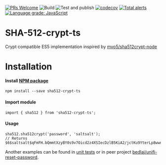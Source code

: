 [![PRs Welcome](https://img.shields.io/badge/PRs-welcome-brightgreen.svg?style=flat-square)](http://makeapullrequest.com)
![Build](https://github.com/bedlaj/sha512-crypt-ts/workflows/Build/badge.svg)
![Test and publish](https://github.com/bedlaj/sha512-crypt-ts/workflows/Test%20and%20publish/badge.svg)
[![codecov](https://codecov.io/gh/bedlaj/sha512-crypt-ts/branch/master/graph/badge.svg)](https://codecov.io/gh/bedlaj/sha512-crypt-ts)
[![Total alerts](https://img.shields.io/lgtm/alerts/g/bedlaj/sha512-crypt-ts.svg?logo=lgtm&logoWidth=18)](https://lgtm.com/projects/g/bedlaj/sha512-crypt-ts/alerts/)
[![Language grade: JavaScript](https://img.shields.io/lgtm/grade/javascript/g/bedlaj/sha512-crypt-ts.svg?logo=lgtm&logoWidth=18)](https://lgtm.com/projects/g/bedlaj/sha512-crypt-ts/context:javascript)

# SHA-512-crypt-ts
Crypt compatible ES5 implementation inspired by [mvo5/sha512crypt-node](https://github.com/mvo5/sha512crypt-node)

# Installation
#### Install [NPM package](https://www.npmjs.com/package/sha512-crypt-ts)
```
npm install --save sha512-crypt-ts
```
#### Import module
```
import { sha512 } from 'sha512-crypt-ts';
```
#### Usage
```
sha512.sha512crypt('password', 'saltsalt');
// Returns $6$saltsalt$qFmFH.bQmmtXzyBY0s9v7Oicd2z4XSIecDzlB5KiA2/jctKu9YterLp8wwnSq.qc.eoxqOmSuNp2xS0ktL3nh/
```
Another examples can be found in [unit tests](https://github.com/bedlaj/sha512-crypt-ts/blob/master/tests/sha512.test.ts) or in peer project [bedlaj/unifi-reset-password](https://github.com/bedlaj/unifi-reset-password/blob/master/src/app/app.component.ts).
